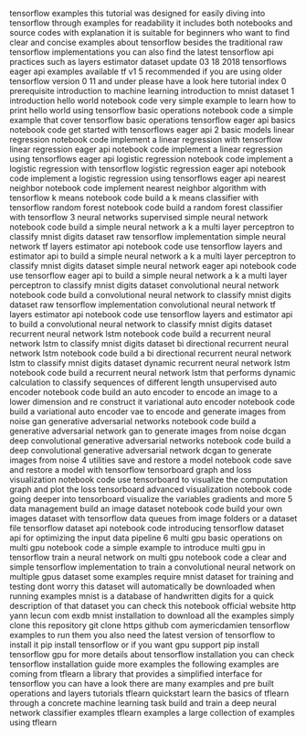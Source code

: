tensorflow examples this tutorial was designed for easily diving into tensorflow through examples for readability it includes both notebooks and source codes with explanation it is suitable for beginners who want to find clear and concise examples about tensorflow besides the traditional raw tensorflow implementations you can also find the latest tensorflow api practices such as layers estimator dataset update 03 18 2018 tensorflows eager api examples available tf v1 5 recommended if you are using older tensorflow version 0 11 and under please have a look here tutorial index 0 prerequisite introduction to machine learning introduction to mnist dataset 1 introduction hello world notebook code very simple example to learn how to print hello world using tensorflow basic operations notebook code a simple example that cover tensorflow basic operations tensorflow eager api basics notebook code get started with tensorflows eager api 2 basic models linear regression notebook code implement a linear regression with tensorflow linear regression eager api notebook code implement a linear regression using tensorflows eager api logistic regression notebook code implement a logistic regression with tensorflow logistic regression eager api notebook code implement a logistic regression using tensorflows eager api nearest neighbor notebook code implement nearest neighbor algorithm with tensorflow k means notebook code build a k means classifier with tensorflow random forest notebook code build a random forest classifier with tensorflow 3 neural networks supervised simple neural network notebook code build a simple neural network a k a multi layer perceptron to classify mnist digits dataset raw tensorflow implementation simple neural network tf layers estimator api notebook code use tensorflow layers and estimator api to build a simple neural network a k a multi layer perceptron to classify mnist digits dataset simple neural network eager api notebook code use tensorflow eager api to build a simple neural network a k a multi layer perceptron to classify mnist digits dataset convolutional neural network notebook code build a convolutional neural network to classify mnist digits dataset raw tensorflow implementation convolutional neural network tf layers estimator api notebook code use tensorflow layers and estimator api to build a convolutional neural network to classify mnist digits dataset recurrent neural network lstm notebook code build a recurrent neural network lstm to classify mnist digits dataset bi directional recurrent neural network lstm notebook code build a bi directional recurrent neural network lstm to classify mnist digits dataset dynamic recurrent neural network lstm notebook code build a recurrent neural network lstm that performs dynamic calculation to classify sequences of different length unsupervised auto encoder notebook code build an auto encoder to encode an image to a lower dimension and re construct it variational auto encoder notebook code build a variational auto encoder vae to encode and generate images from noise gan generative adversarial networks notebook code build a generative adversarial network gan to generate images from noise dcgan deep convolutional generative adversarial networks notebook code build a deep convolutional generative adversarial network dcgan to generate images from noise 4 utilities save and restore a model notebook code save and restore a model with tensorflow tensorboard graph and loss visualization notebook code use tensorboard to visualize the computation graph and plot the loss tensorboard advanced visualization notebook code going deeper into tensorboard visualize the variables gradients and more 5 data management build an image dataset notebook code build your own images dataset with tensorflow data queues from image folders or a dataset file tensorflow dataset api notebook code introducing tensorflow dataset api for optimizing the input data pipeline 6 multi gpu basic operations on multi gpu notebook code a simple example to introduce multi gpu in tensorflow train a neural network on multi gpu notebook code a clear and simple tensorflow implementation to train a convolutional neural network on multiple gpus dataset some examples require mnist dataset for training and testing dont worry this dataset will automatically be downloaded when running examples mnist is a database of handwritten digits for a quick description of that dataset you can check this notebook official website http yann lecun com exdb mnist installation to download all the examples simply clone this repository git clone https github com aymericdamien tensorflow examples to run them you also need the latest version of tensorflow to install it pip install tensorflow or if you want gpu support pip install tensorflow gpu for more details about tensorflow installation you can check tensorflow installation guide more examples the following examples are coming from tflearn a library that provides a simplified interface for tensorflow you can have a look there are many examples and pre built operations and layers tutorials tflearn quickstart learn the basics of tflearn through a concrete machine learning task build and train a deep neural network classifier examples tflearn examples a large collection of examples using tflearn